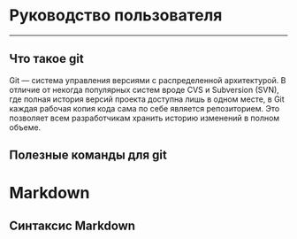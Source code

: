 # Руководство пользователя
********
## Что такое git
Git — система управления версиями с распределенной архитектурой. В отличие от некогда популярных систем 
вроде CVS и Subversion (SVN), где полная история версий проекта доступна лишь в одном месте, 
в Git каждая рабочая копия кода сама по себе является репозиторием. 
Это позволяет всем разработчикам хранить историю изменений в полном объеме.


## Полезные команды для git

# Markdown

## Синтаксис Markdown
